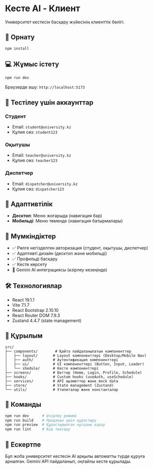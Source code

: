 # Кесте AI - Клиент

Университет кестесін басқару жүйесінің клиенттік бөлігі.

## 🚀 Орнату

```bash
npm install
```

## 💻 Жұмыс істету

```bash
npm run dev
```

Браузерде ашу: `http://localhost:5173`

## 🔐 Тестілеу үшін аккаунттар

### Студент
- Email: `student@university.kz`
- Құпия сөз: `student123`

### Оқытушы
- Email: `teacher@university.kz`
- Құпия сөз: `teacher123`

### Диспетчер
- Email: `dispatcher@university.kz`
- Құпия сөз: `dispatcher123`

## 📱 Адаптивтілік

- **Десктоп**: Меню жоғарыда (навигация бар)
- **Мобильді**: Меню төменде (навигация батырмалары)

## 🎯 Мүмкіндіктер

- ✅ Рөлге негізделген авторизация (студент, оқытушы, диспетчер)
- ✅ Адаптивті дизайн (десктоп және мобильді)
- ✅ Профильді басқару
- ✅ Кесте көрсету
- 🔄 Gemini AI интеграциясы (әзірлеу кезеңінде)

## 🛠 Технологиялар

- React 19.1.1
- Vite 7.1.7
- React Bootstrap 2.10.10
- React Router DOM 7.9.3
- Zustand 4.4.7 (state management)

## 📁 Құрылым

```
src/
├── components/        # Қайта пайдаланылатын компоненттер
│   ├── layout/       # Layout компоненттері (Desktop/Mobile Nav)
│   ├── auth/         # Аутентификация компоненттері
│   ├── ui/           # UI компоненттері (Button, Input, Loader)
│   └── shedule/      # Кесте компоненттері
├── screens/          # Беттер (Home, Login, Profile, Schedule)
├── hooks/            # Custom hooks (useAuth, useSchedule)
├── services/         # API қызметтер және mock data
├── store/            # State management (Zustand)
└── utils/            # Утилиталар және константалар
```

## 🔧 Команды

```bash
npm run dev      # Әзірлеу режимі
npm run build    # Продакшн үшін құрастыру
npm run preview  # Құрастырылған нұсқаны қарау
npm run lint     # Код тексеру
```

## 📝 Ескертпе

Бұл жоба университет кестесін AI арқылы автоматты түрде құруға арналған. 
Gemini API пайдаланып, оңтайлы кесте құрылады.
